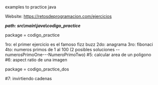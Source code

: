 examples to practice java


Website:   https://retosdeprogramacion.com/ejercicios


***path: src\main\java\codigo_practice***

package = codigo_practice

1ro: el primer ejercicio es el famoso fizz buzz
2do: anagrama
3ro: fibonaci
4to: numeros primos de 1 al 100 (2 posibles soluciones --numerosPrimoOne---NumeroPrimoTwo)
#5: calcular area de un poligono
#6: aspect ratio de una imagen

package = codigo_practice_dos

#7: invirtiendo cadenas
